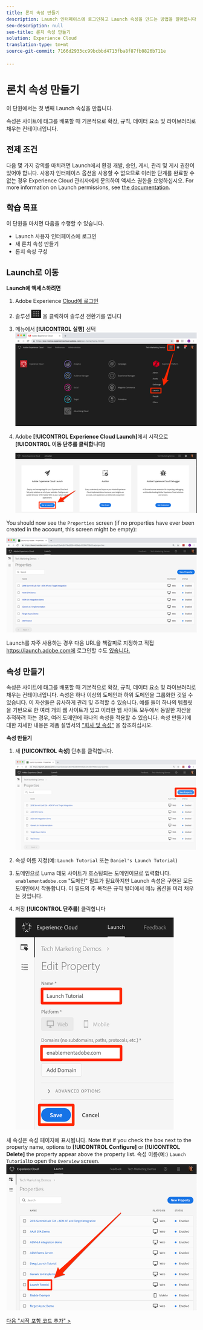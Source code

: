 ```yaml
---
title: 론치 속성 만들기
description: Launch 인터페이스에 로그인하고 Launch 속성을 만드는 방법을 알아봅니다. 이 수업은 Launch를 사용하여 웹 사이트에서 Experience Cloud 구현 자습서의 일부입니다.
seo-description: null
seo-title: 론치 속성 만들기
solution: Experience Cloud
translation-type: tm+mt
source-git-commit: 7166d2933cc99bcbbd4713fba8f87fb0826b711e

---
```



# 론치 속성 만들기

이 단원에서는 첫 번째 Launch 속성을 만듭니다.

속성은 사이트에 태그를 배포할 때 기본적으로 확장, 규칙, 데이터 요소 및 라이브러리로 채우는 컨테이너입니다.

## 전제 조건

다음 몇 가지 강의를 마치려면 Launch에서 환경 개발, 승인, 게시, 관리 및 게시 권한이 있어야 합니다. 사용자 인터페이스 옵션을 사용할 수 없으므로 이러한 단계를 완료할 수 없는 경우 Experience Cloud 관리자에게 문의하여 액세스 권한을 요청하십시오. For more information on Launch permissions, see [the documentation](https://docs.adobe.com/content/help/en/launch/using/reference/admin/user-permissions.html).

## 학습 목표

이 단원을 마치면 다음을 수행할 수 있습니다.

* Launch 사용자 인터페이스에 로그인
* 새 론치 속성 만들기
* 론치 속성 구성

## Launch로 이동

**Launch에 액세스하려면**

1. Adobe Experience [Cloud에 로그인](https://experiencecloud.adobe.com)

1. 솔루션 ![전환기 아이콘](images/launch-solutionSwitcher.png) 을 클릭하여 솔루션 전환기를 엽니다

1. 메뉴에서 **[!UICONTROL 실행]** 선택 ![아이콘을 사용하여 솔루션전환기를 열고 활성화를 클릭합니다](images/launch-solutionSwitcherActivation.png)

1. Adobe **[!UICONTROL Experience Cloud Launch]**&#x200B;에서 시작으로 **[!UICONTROL 이동 단추를 클릭합니다]**

   ![시작 단추를 클릭합니다.](images/launch-goToLaunch.png)

You should now see the `Properties` screen (if no properties have ever been created in the account, this screen might be empty):

![속성 화면](images/launch-propertiesScreen.png)

Launch를 자주 사용하는 경우 다음 URL을 책갈피로 지정하고 직접 https://launch.adobe.com에 로그인할 수도 [있습니다.](https://launch.adobe.com)

## 속성 만들기

속성은 사이트에 태그를 배포할 때 기본적으로 확장, 규칙, 데이터 요소 및 라이브러리로 채우는 컨테이너입니다. 속성은 하나 이상의 도메인과 하위 도메인을 그룹화한 것일 수 있습니다. 이 자산들은 유사하게 관리 및 추적할 수 있습니다. 예를 들어 하나의 템플릿을 기반으로 한 여러 개의 웹 사이트가 있고 이러한 웹 사이트 모두에서 동일한 자산을 추적하려 하는 경우, 여러 도메인에 하나의 속성을 적용할 수 있습니다. 속성 만들기에 대한 자세한 내용은 제품 설명서의 ["회사 및 속성"](https://docs.adobe.com/content/help/en/launch/using/reference/admin/companies-and-properties.html) 을 참조하십시오.

**속성 만들기**

1. 새 **[!UICONTROL 속성]** 단추를 클릭합니다.

   ![새 속성 클릭](images/launch-addNewProperty.png)

1. 속성 이름 지정(예: `Launch Tutorial` 또는 `Daniel's Launch Tutorial`)
1. 도메인으로 Luma 데모 사이트가 호스팅되는 도메인이므로 입력합니다. `enablementadobe.com` "도메인" 필드가 필요하지만 Launch 속성은 구현된 모든 도메인에서 작동합니다. 이 필드의 주 목적은 규칙 빌더에서 메뉴 옵션을 미리 채우는 것입니다.
1. 저장 **[!UICONTROL 단추를]** 클릭합니다

   ![새 속성 만들기](images/launch-newProperty.png)

새 속성은 속성 페이지에 표시됩니다. Note that if you check the box next to the property name, options to **[!UICONTROL Configure]** or **[!UICONTROL Delete]** the property appear above the property list. 속성 이름(예:) `Launch Tutorial`to open the `Overview` screen.
![속성 이름을 클릭하여 엽니다](images/launch-openProperty.png)

[다음 "시작 포함 코드 추가" &gt;](launch-add-embed.md)
